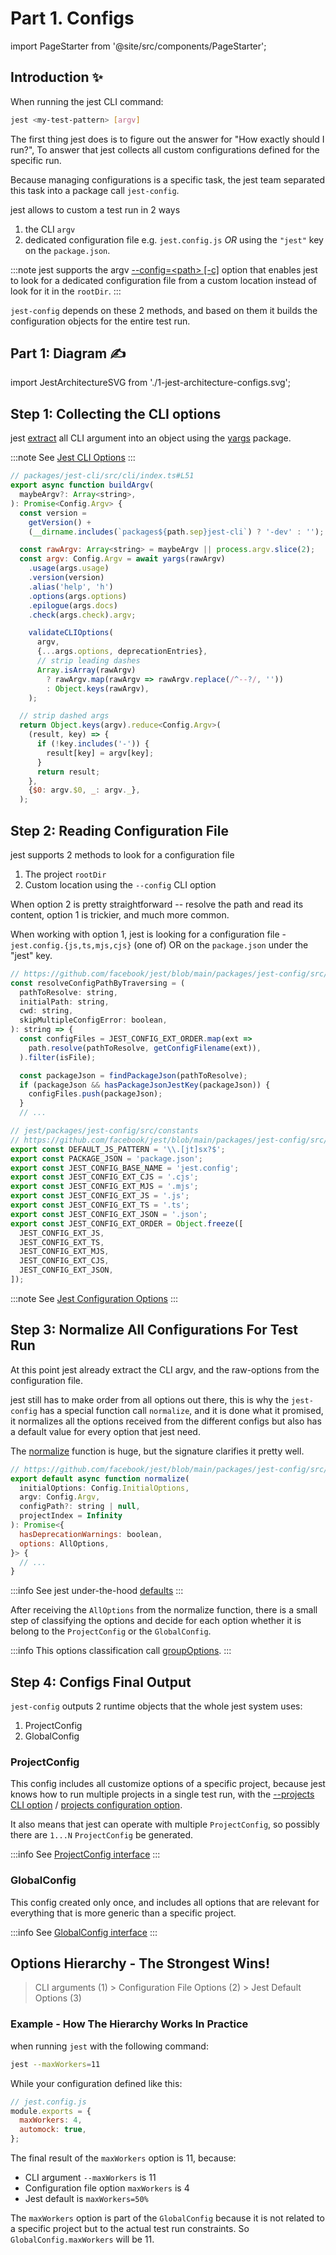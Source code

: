 # Part 1. Configs

import PageStarter from '@site/src/components/PageStarter';

<PageStarter />

## Introduction ✨

When running the jest CLI command:

```bash
jest <my-test-pattern> [argv]

```

The first thing jest does is to figure out the answer for "How exactly should I run?", To answer that jest collects all custom configurations defined for the specific run.

Because managing configurations is a specific task, the jest team separated this task into a package call `jest-config`.

jest allows to custom a test run in 2 ways

1. the CLI `argv`
2. dedicated configuration file e.g. `jest.config.js` _OR_ using the `"jest"` key on the `package.json`.

:::note
jest supports the argv [--config=\<path\> [-c]](https://jestjs.io/docs/cli#--configpath) option
that enables jest to look for a dedicated configuration file from a custom location instead of look for it in the `rootDir`.
:::

`jest-config` depends on these 2 methods, and based on them it builds the configuration objects for the entire test run.

## Part 1: Diagram ✍️

import JestArchitectureSVG from './1-jest-architecture-configs.svg';

<JestArchitectureSVG />

## Step 1: Collecting the CLI options

jest [extract](https://github.com/facebook/jest/blob/e21c5aba950f6019bbfde2f8233ac96d1fcaef42/packages/jest-cli/src/cli/index.ts#L51) all CLI argument into an object using the [yargs](https://github.com/yargs/yargs) package.

:::note
See [Jest CLI Options](https://jestjs.io/docs/cli)
:::

```js
// packages/jest-cli/src/cli/index.ts#L51
export async function buildArgv(
  maybeArgv?: Array<string>,
): Promise<Config.Argv> {
  const version =
    getVersion() +
    (__dirname.includes(`packages${path.sep}jest-cli`) ? '-dev' : '');

  const rawArgv: Array<string> = maybeArgv || process.argv.slice(2);
  const argv: Config.Argv = await yargs(rawArgv)
    .usage(args.usage)
    .version(version)
    .alias('help', 'h')
    .options(args.options)
    .epilogue(args.docs)
    .check(args.check).argv;

    validateCLIOptions(
      argv,
      {...args.options, deprecationEntries},
      // strip leading dashes
      Array.isArray(rawArgv)
        ? rawArgv.map(rawArgv => rawArgv.replace(/^--?/, ''))
        : Object.keys(rawArgv),
    );

  // strip dashed args
  return Object.keys(argv).reduce<Config.Argv>(
    (result, key) => {
      if (!key.includes('-')) {
        result[key] = argv[key];
      }
      return result;
    },
    {$0: argv.$0, _: argv._},
  );
```

## Step 2: Reading Configuration File

jest supports 2 methods to look for a configuration file

1. The project `rootDir`
2. Custom location using the `--config` CLI option

When option 2 is pretty straightforward -- resolve the path and read its content, option 1 is trickier, and much more common.

When working with option 1, jest is looking for a configuration file - `jest.config.{js,ts,mjs,cjs}` (one of) OR on the `package.json` under the "jest" key.

```js
// https://github.com/facebook/jest/blob/main/packages/jest-config/src/resolveConfigPath.ts#L67
const resolveConfigPathByTraversing = (
  pathToResolve: string,
  initialPath: string,
  cwd: string,
  skipMultipleConfigError: boolean,
): string => {
  const configFiles = JEST_CONFIG_EXT_ORDER.map(ext =>
    path.resolve(pathToResolve, getConfigFilename(ext)),
  ).filter(isFile);

  const packageJson = findPackageJson(pathToResolve);
  if (packageJson && hasPackageJsonJestKey(packageJson)) {
    configFiles.push(packageJson);
  }
  // ...

// jest/packages/jest-config/src/constants
// https://github.com/facebook/jest/blob/main/packages/jest-config/src/constants.ts
export const DEFAULT_JS_PATTERN = '\\.[jt]sx?$';
export const PACKAGE_JSON = 'package.json';
export const JEST_CONFIG_BASE_NAME = 'jest.config';
export const JEST_CONFIG_EXT_CJS = '.cjs';
export const JEST_CONFIG_EXT_MJS = '.mjs';
export const JEST_CONFIG_EXT_JS = '.js';
export const JEST_CONFIG_EXT_TS = '.ts';
export const JEST_CONFIG_EXT_JSON = '.json';
export const JEST_CONFIG_EXT_ORDER = Object.freeze([
  JEST_CONFIG_EXT_JS,
  JEST_CONFIG_EXT_TS,
  JEST_CONFIG_EXT_MJS,
  JEST_CONFIG_EXT_CJS,
  JEST_CONFIG_EXT_JSON,
]);
```

:::note
See [Jest Configuration Options](https://jestjs.io/docs/configuration)
:::

## Step 3: Normalize All Configurations For Test Run

At this point jest already extract the CLI argv, and the raw-options from the configuration file.

jest still has to make order from all options out there, this is why the `jest-config` has a special function call `normalize`, and it is done what it promised, it normalizes all the options received from the different configs but also has a default value for every option that jest need.

The [normalize](https://github.com/facebook/jest/blob/main/packages/jest-config/src/normalize.ts#L485) function is huge, but the signature clarifies it pretty well.

```js
// https://github.com/facebook/jest/blob/main/packages/jest-config/src/normalize.ts#L485
export default async function normalize(
  initialOptions: Config.InitialOptions,
  argv: Config.Argv,
  configPath?: string | null,
  projectIndex = Infinity
): Promise<{
  hasDeprecationWarnings: boolean,
  options: AllOptions,
}> {
  // ...
}
```

:::info
See jest under-the-hood [defaults](https://github.com/facebook/jest/blob/main/packages/jest-config/src/Defaults.ts)
:::

After receiving the `AllOptions` from the normalize function, there is a small step of classifying the options and decide for each option whether it is belong to the `ProjectConfig` or the `GlobalConfig`.

:::info
This options classification call [groupOptions](https://github.com/facebook/jest/blob/main/packages/jest-config/src/index.ts#L110).
:::

## Step 4: Configs Final Output

`jest-config` outputs 2 runtime objects that the whole jest system uses:

1. ProjectConfig
2. GlobalConfig

### ProjectConfig

This config includes all customize options of a specific project, because jest knows how to run multiple projects in a single test run, with the [--projects CLI option](https://jestjs.io/docs/cli#--projects-path1--pathn) / [projects configuration option](https://jestjs.io/docs/configuration#projects-arraystring--projectconfig).

It also means that jest can operate with multiple `ProjectConfig`, so possibly there are `1...N` `ProjectConfig` be generated.

:::info
See [ProjectConfig interface](https://github.com/facebook/jest/blob/main/packages/jest-types/src/Config.ts#L421)
:::

### GlobalConfig

This config created only once, and includes all options that are relevant for everything that is more generic than a specific project.

:::info
See [GlobalConfig interface](https://github.com/facebook/jest/blob/main/packages/jest-types/src/Config.ts#357)
:::

## Options Hierarchy - The Strongest Wins!

> CLI arguments (1) > Configuration File Options (2) > Jest Default Options (3)

### Example - How The Hierarchy Works In Practice

when running `jest` with the following command:

```bash
jest --maxWorkers=11
```

While your configuration defined like this:

```js
// jest.config.js
module.exports = {
  maxWorkers: 4,
  automock: true,
};
```

The final result of the `maxWorkers` option is 11, because:

- CLI argument `--maxWorkers` is 11
- Configuration file option `maxWorkers` is 4
- Jest default is `maxWorkers=50%`

The `maxWorkers` option is part of the `GlobalConfig` because it is not related to a specific project but to the actual test run constraints.
So `GlobalConfig.maxWorkers` will be 11.
